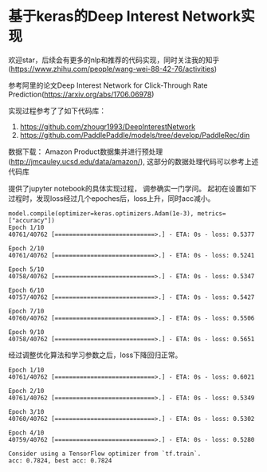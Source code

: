 # 基于keras的Deep Interest Network实现
欢迎star，后续会有更多的nlp和推荐的代码实现，同时关注我的知乎(https://www.zhihu.com/people/wang-wei-88-42-76/activities)

参考阿里的论文Deep Interest Network for Click-Through Rate Prediction(https://arxiv.org/abs/1706.06978) 

实现过程参考了了如下代码库：
1. https://github.com/zhougr1993/DeepInterestNetwork
2. https://github.com/PaddlePaddle/models/tree/develop/PaddleRec/din

数据下载：
Amazon Product数据集并进行预处理(http://jmcauley.ucsd.edu/data/amazon/), 这部分的数据处理代码可以参考上述代码库

提供了jupyter notebook的具体实现过程， 调参确实一门学问。
起初在设置如下过程时，发现loss经过几个epoches后，loss上升，同时acc减小。
```
model.compile(optimizer=keras.optimizers.Adam(1e-3), metrics=["accuracy"])
Epoch 1/10
40761/40762 [============================>.] - ETA: 0s - loss: 0.5377

Epoch 2/10
40761/40762 [============================>.] - ETA: 0s - loss: 0.5241

Epoch 5/10
40758/40762 [============================>.] - ETA: 0s - loss: 0.5347

Epoch 6/10
40757/40762 [============================>.] - ETA: 0s - loss: 0.5427

Epoch 7/10
40760/40762 [============================>.] - ETA: 0s - loss: 0.5506

Epoch 9/10
40758/40762 [============================>.] - ETA: 0s - loss: 0.5651
```
经过调整优化算法和学习参数之后，loss下降回归正常。

```
Epoch 1/10
40761/40762 [============================>.] - ETA: 0s - loss: 0.6021

Epoch 2/10
40761/40762 [============================>.] - ETA: 0s - loss: 0.5349

Epoch 3/10
40760/40762 [============================>.] - ETA: 0s - loss: 0.5302

Epoch 4/10
40759/40762 [============================>.] - ETA: 0s - loss: 0.5280

Consider using a TensorFlow optimizer from `tf.train`.
acc: 0.7824, best acc: 0.7824
```
